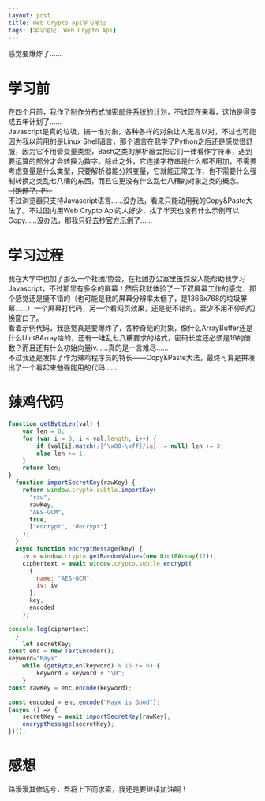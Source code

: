 ```yaml
---
layout: post
title: Web Crypto Api学习笔记
tags: [学习笔记, Web Crypto Api]
---
```

  感觉要爆炸了……<!--more-->    
  
# 学习前
  在四个月前，我作了[制作分布式加密邮件系统的计划](/2019/07/02/encmail.html)，不过现在来看，这怕是得变成五年计划了……   
  Javascript是真的垃圾，搞一堆对象，各种各样的对象让人无言以对，不过也可能因为我以前用的是Linux Shell语言，那个语言在我学了Python之后还是感觉很舒服，因为它不用管变量类型，Bash之类的解析器会把它们一律看作字符串，遇到要运算的部分才会转换为数字。除此之外，它连接字符串是什么都不用加，不需要考虑变量是什么类型，只要解析器能分辨变量，它就能正常工作，也不需要什么强制转换之类乱七八糟的东西，而且它更没有什么乱七八糟的对象之类的概念。 ~~（跑题了:-P）~~   
  不过浏览器只支持Javascript语言……没办法，看来只能动用我的Copy&Paste大法了。不过国内用Web Crypto Api的人好少，找了半天也没有什么示例可以Copy……没办法，那我只好去抄[官方示例](https://mdn.github.io/dom-examples/web-crypto/)了……    
  
# 学习过程
  我在大学中也加了那么一个社团/协会，在社团办公室里虽然没人能帮助我学习Javascript，不过那里有多余的屏幕！然后我就体验了一下双屏幕工作的感觉，那个感觉还是挺不错的（也可能是我的屏幕分辨率太低了，是1366x768的垃圾屏幕……）一个屏幕打代码，另一个看网页效果，还是挺不错的，至少不用不停的切换窗口了。   
  看着示例代码，我感觉真是要爆炸了，各种奇葩的对象，像什么ArrayBuffer还是什么Uint8Array啥的，还有一堆乱七八糟要求的格式，密码长度还必须是16的倍数？而且还有什么初始向量iv……真的是一言难尽……   
  不过我还是发挥了作为辣鸡程序员的特长——Copy&Paste大法，最终可算是拼凑出了一个看起来勉强能用的代码……

# 辣鸡代码
```js
function getByteLen(val) {
    var len = 0;
    for (var i = 0; i < val.length; i++) {
        if (val[i].match(/[^\x00-\xff]/ig) != null) len += 3;
        else len += 1;
    }
    return len;
}
  function importSecretKey(rawKey) {
    return window.crypto.subtle.importKey(
      "raw",
      rawKey,
      "AES-GCM",
      true,
      ["encrypt", "decrypt"]
    );
  }
  async function encryptMessage(key) {
	iv = window.crypto.getRandomValues(new Uint8Array(12));
    ciphertext = await window.crypto.subtle.encrypt(
      {
        name: "AES-GCM",
        iv: iv
      },
      key,
      encoded
    );

console.log(ciphertext)
  }
    let secretKey;
const enc = new TextEncoder();
keyword="Mayx"
    while (getByteLen(keyword) % 16 != 0) {
        keyword = keyword + "\0";
    }
const rawKey = enc.encode(keyword);

const encoded = enc.encode("Mayx is Good");
(async () => {
    secretKey = await importSecretKey(rawKey);
	encryptMessage(secretKey);
})();

```

# 感想
  路漫漫其修远兮，吾将上下而求索，我还是要继续加油啊！

